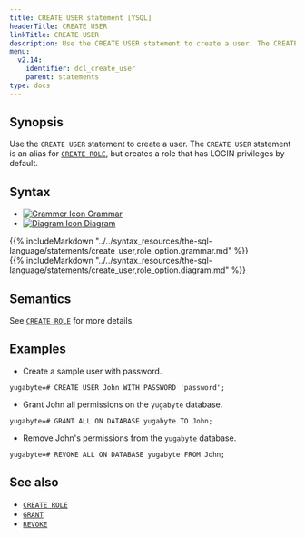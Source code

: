 ```yaml
---
title: CREATE USER statement [YSQL]
headerTitle: CREATE USER
linkTitle: CREATE USER
description: Use the CREATE USER statement to create a user. The CREATE USER statement is an alias for CREATE ROLE, but creates a role that has LOGIN privileges by default.
menu:
  v2.14:
    identifier: dcl_create_user
    parent: statements
type: docs
---
```


## Synopsis

Use the `CREATE USER` statement to create a user. The `CREATE USER` statement is an alias for [`CREATE ROLE`](../dcl_create_role), but creates a role that has LOGIN privileges by default.

## Syntax

<ul class="nav nav-tabs nav-tabs-yb">
  <li >
    <a href="#grammar" class="nav-link active" id="grammar-tab" data-toggle="tab" role="tab" aria-controls="grammar" aria-selected="true">
      <img src="/icons/file-lines.svg" alt="Grammer Icon">
      Grammar
    </a>
  </li>
  <li>
    <a href="#diagram" class="nav-link" id="diagram-tab" data-toggle="tab" role="tab" aria-controls="diagram" aria-selected="false">
      <img src="/icons/diagram.svg" alt="Diagram Icon">
      Diagram
    </a>
  </li>
</ul>

<div class="tab-content">
  <div id="grammar" class="tab-pane fade show active" role="tabpanel" aria-labelledby="grammar-tab">
  {{% includeMarkdown "../../syntax_resources/the-sql-language/statements/create_user,role_option.grammar.md" %}}
  </div>
  <div id="diagram" class="tab-pane fade" role="tabpanel" aria-labelledby="diagram-tab">
  {{% includeMarkdown "../../syntax_resources/the-sql-language/statements/create_user,role_option.diagram.md" %}}
  </div>
</div>

## Semantics

See [`CREATE ROLE`](../dcl_create_role) for more details.

## Examples

- Create a sample user with password.

```plpgsql
yugabyte=# CREATE USER John WITH PASSWORD 'password';
```

- Grant John all permissions on the `yugabyte` database.

```plpgsql
yugabyte=# GRANT ALL ON DATABASE yugabyte TO John;
```

- Remove John's permissions from the `yugabyte` database.

```plpgsql
yugabyte=# REVOKE ALL ON DATABASE yugabyte FROM John;
```

## See also

- [`CREATE ROLE`](../dcl_create_role)
- [`GRANT`](../dcl_grant)
- [`REVOKE`](../dcl_revoke)
